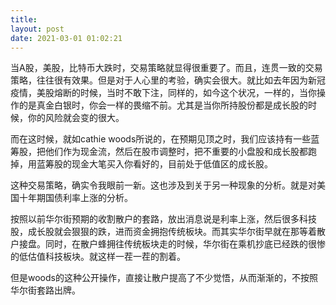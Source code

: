 ```yaml
---
title: 
layout: post
date: 2021-03-01 01:02:21
---
```


当A股，美股，比特币大跌时，交易策略就显得很重要了。而且，连贯一致的交易策略，往往很有效果。但是对于人心里的考验，确实会很大。就比如去年因为新冠疫情，美股熔断的时候，当时不敢下注，同样的，如今这个状况，一样的，当你操作的是真金白银时，你会一样的畏缩不前。尤其是当你所持股份都是成长股的时候，你的风险就会变的很大。

而在这时候，就如cathie woods所说的，在预期见顶之时，我们应该持有一些蓝筹股，把他们作为现金流，然后在股市调整时，把不重要的小盘股和成长股都跑掉，用蓝筹股的现金大笔买入你看好的，目前处于低值区的成长股。

这种交易策略，确实令我眼前一新。这也涉及到关于另一种现象的分析。就是对美国十年期国债利率上涨的分析。

按照以前华尔街预期的收割散户的套路，放出消息说是利率上涨，然后很多科技股，成长股就会狠狠的跌，进而资金拥抱传统板块。而其实华尔街早就在那等着散户接盘。同时，在散户蜂拥往传统板块走的时候，华尔街在乘机抄底已经跌的很惨的低估值科技板块。就这样一茬一茬的割着。

但是woods的这种公开操作，直接让散户提高了不少觉悟，从而渐渐的，不按照华尔街套路出牌。